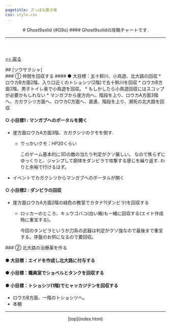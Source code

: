 ```yaml
---
pagetitle: ざっぱな置き場
css: style.css
...
```


<header class = "header">
# Ghost9solid {#G9s}
#### Ghost9solidの攻略チャートです.
<hr>
</header>

<div class = "content">

[ << 戻る](./g9solid.html)

<div class = "searcher">
## [ソウサクシャ]
<div class ="one" >
### ① 仲間を回収する
#### ● 大目標：五十鈴川、小鳥遊、北大路の回収
* ロウカB方面2階、入り口近くのトショシツ(2階)で五十鈴川を回収
* ロウカB方面2階、男子トイレ奥で小鳥遊を回収。
    * もしかしたら小鳥遊回収にはスコップが必要かもしれない
* マンガブから崖方向へ、階段を上り、ロウカA方面3階へ、カガクシツ方面へ、ロウカC方面へ、直進、階段を上り、瀕死の北大路を回収

#### ○ 小目標1 : マンガブへのポータルを開く
* 崖方面ロウカA方面3階、カガクシツのクモを倒す.
    * でっかいクモ：HP20くらい

        このゲーム基本的に3Dの敵の当たり判定がクソ厳しい。
        なので焦らずにゆっくりと、ジャンプして胴体をダンビラで攻撃する感じを繰り返す.
        わりと余裕で行けるはず。

* イベントでカガクシツからマンガブへのポータルが開く

#### ○ 小目標2 : ダンビラの回収
* 崖方面ロウカA方面2階の緑色の教室でカタナ?(ダンビラ)を回収する<br>
    * ロッカーのところ、キュウゴバコ(白い箱)も一緒に回収する(エイド作成時に重宝する)。

        今回のタンビラというか刀系の武器は判定がクソ強なので最後まで重宝する。序盤のお供になるので要回収。
</div>

<div class ="sec">
### ② 北大路の治療薬を作る

#### ● 大目標：エイドを作成し北大路に付与する

#### ● 小目標：職員室でショベルとタンクを回収する

#### ● 小目標：トショシツ(1階)でヒャッカジテンを回収する
* ロウカB方面、一階のトショシツへ。
* 本棚


</div>

</div>
</div>

<footer class ="footer">
<hr>
<p align = "center"> [top](index.html) </p>
</footer>
